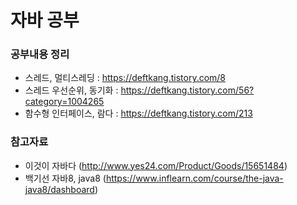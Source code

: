 # 자바 공부

### 공부내용 정리
- 스레드, 멀티스레딩 : https://deftkang.tistory.com/8
- 스레드 우선순위, 동기화 : https://deftkang.tistory.com/56?category=1004265
- 함수형 인터페이스, 람다 : https://deftkang.tistory.com/213

### 참고자료
- 이것이 자바다 (http://www.yes24.com/Product/Goods/15651484)
- 백기선 자바8, java8 (https://www.inflearn.com/course/the-java-java8/dashboard)
